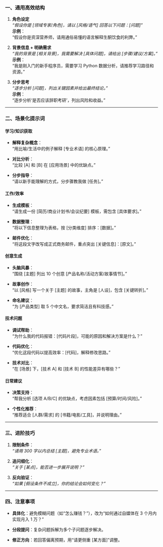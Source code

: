 ### **一、通用高效结构**

1. **角色设定**  
    _“假设你是 [领域专家/角色]，请以 [风格/语气] 回答以下问题：[问题]”_  
    **示例**：  
    “假设你是资深营养师，请用通俗易懂的语言解释生酮饮食的利弊。”
    
2. **背景信息 + 明确需求**  
    _“我的背景是 [相关背景]，我需要解决 [具体问题]，请给出 [步骤/建议/方案]。”_  
    **示例**：  
    “我是刚入门的新手程序员，需要学习 Python 数据分析，请推荐学习路径和资源。”
    
3. **分步思考**  
    _“逐步分析 [问题]，列出关键因素并给出最终结论。”_  
    **示例**：  
    “逐步分析‘是否应该辞职考研’，列出风险和收益。”
    

---

### **二、场景化提示词**

#### **学习/知识获取**

- **解释复杂概念**：  
    “用比喻/生活中的例子解释 [专业术语] 的核心原理。”
    
- **对比分析**：  
    “比较 [A] 和 [B] 在 [应用场景] 中的优缺点。”
    
- **分步指导**：  
    “请以新手能理解的方式，分步骤教我做 [任务]。”
    

#### **工作/效率**

- **生成模板**：  
    “请生成一份 [简历/商业计划书/会议纪要] 模板，需包含 [具体要求]。”
    
- **数据整理**：  
    “将以下信息整理为表格，按 [分类维度] 排序：[数据]。”
    
- **邮件优化**：  
    “将这段文字改写成正式商务邮件，重点突出 [关键信息]：[原文]。”
    

#### **创意生成**

- **头脑风暴**：  
    “围绕 [主题] 列出 10 个创意 [产品名称/活动方案/故事情节]。”
    
- **故事创作**：  
    “以 [风格] 写一个关于 [主题] 的故事，主角是 [人设]，包含 [关键转折]。”
    
- **命名建议**：  
    “为 [产品类型] 取 5 个中文名，要求简洁且有科技感。”
    

#### **技术问题**

- **调试帮助**：  
    “为什么我的代码报错：[代码片段]，可能的原因和解决方案是什么？”
    
- **代码优化**：  
    “优化这段代码以提高效率：[代码]，解释修改思路。”
    
- **技术对比**：  
    “在 [场景] 下，[技术 A] 和 [技术 B] 的性能差异有哪些？”
    

#### **日常建议**

- **决策支持**：  
    “帮我分析 [选项 A/B/C] 的优缺点，考虑因素包括 [预算/时间/风险]。”
    
- **个性化推荐**：  
    “推荐适合 [人群/需求] 的 [书籍/电影/工具]，并说明理由。”
    

---

### **三、进阶技巧**

1. **限制条件**：  
    _“请用 300 字以内总结 [主题]，避免专业术语。”_
    
2. **追问细化**：  
    _“关于 [某点]，能否进一步展开说明？”_
    
3. **反向验证**：  
    _“如果 [假设条件不成立]，你的结论会如何变化？”_
    

---

### **四、注意事项**

- **具体化**：避免模糊问题（如“怎么赚钱？”），改为“如何通过自媒体在 3 个月内实现月入 1 万？”
    
- **分段提问**：复杂问题拆解为多个子问题逐步解决。
    
- **修正方向**：若回答偏离预期，用“请更侧重 [某方面]”调整。
